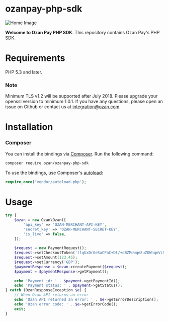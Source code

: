 # ozanpay-php-sdk

![Home Image](https://raw.githubusercontent.com/ozanlimited/ozanpay-php-sdk/master/docs/ozan-banner.jpg)

__Welcome to Ozan Pay PHP SDK__. This repository contains Ozan Pay's PHP SDK.

# Requirements

PHP 5.3 and later.

### Note

Minimum TLS v1.2 will be supported after July 2018. Please upgrade your openssl version to minimum 1.0.1. If you have any questions, please open an issue on Github or contact us at integration@ozan.com.

# Installation

### Composer

You can install the bindings via [Composer](http://getcomposer.org/). Run the following command:

```bash
composer require ozan/ozanpay-php-sdk
```

To use the bindings, use Composer's [autoload](https://getcomposer.org/doc/00-intro.md#autoloading):

```php
require_once('vendor/autoload.php');
```

# Usage

```php
try {
    $ozan = new Ozan\Ozan([
        'api_key' => 'OZAN-MERCHANT-API-KEY',
        'secret_key' => 'OZAN-MERCHANT-SECRET-KEY',
        'is_live' => false,
    ]);
    
    $request = new PaymentRequest();
    $request->setCheckoutToken('tlqUxDrGeSaCPaC+Dt/+dBZMdwqe8uZOWnqnVcShUCmPL0kOffEYSf5y91ltG8CxCO83wvHAcbBDdYldisyjzCSzjINXHk4fvaPHyAtMx9w=');
    $request->setAmount(123.45);
    $request->setCurrency('GBP');
    $paymentResponse = $ozan->createPayment($request);
    $payment = $paymentResponse->getPayment();
    
    echo 'Payment id: ' . $payment->getPaymentId();
    echo 'Payment status: ' . $payment->getStatus();
} catch (OzanResponseException $e) {
    // When Ozan API returns an error
    echo 'Ozan API returned an error: ' . $e->getErrorDescription();
    echo 'Ozan error code: ' . $e->getErrorCode();
    exit;
}
```